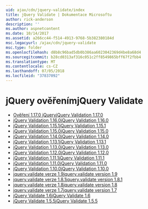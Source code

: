 ```yaml
---
uid: ajax/cdn/jquery-validate/index
title: jQuery Validate | Dokumentace Microsoftu
author: rick-anderson
description: ''
ms.author: aspnetcontent
ms.date: 10/14/2017
ms.assetid: a266cc44-f514-4913-9768-5b382380184d
msc.legacyurl: /ajax/cdn/jquery-validate
msc.type: folder
ms.openlocfilehash: d8b8c96bad5db0b386aa6023042369d4be8a68d4
ms.sourcegitcommit: b28cd0313af316c051c2ff8549865bff67f2fbb4
ms.translationtype: MT
ms.contentlocale: cs-CZ
ms.lasthandoff: 07/05/2018
ms.locfileid: "37837092"
---
```

<a name="jquery-validate"></a><span data-ttu-id="26213-102">jQuery ověřením</span><span class="sxs-lookup"><span data-stu-id="26213-102">jQuery Validate</span></span>
====================
- [<span data-ttu-id="26213-103">Ověření 1.17.0 jQuery</span><span class="sxs-lookup"><span data-stu-id="26213-103">jQuery Validation 1.17.0</span></span>](cdnjqueryvalidate1170.md)
- [<span data-ttu-id="26213-104">jQuery Validation 1.16.0</span><span class="sxs-lookup"><span data-stu-id="26213-104">jQuery Validation 1.16.0</span></span>](cdnjqueryvalidate1160.md)
- [<span data-ttu-id="26213-105">jQuery Validation 1.15.1</span><span class="sxs-lookup"><span data-stu-id="26213-105">jQuery Validation 1.15.1</span></span>](cdnjqueryvalidate1151.md)
- [<span data-ttu-id="26213-106">jQuery Validation 1.15.0</span><span class="sxs-lookup"><span data-stu-id="26213-106">jQuery Validation 1.15.0</span></span>](cdnjqueryvalidate1150.md)
- [<span data-ttu-id="26213-107">jQuery Validation 1.14.0</span><span class="sxs-lookup"><span data-stu-id="26213-107">jQuery Validation 1.14.0</span></span>](cdnjqueryvalidate1140.md)
- [<span data-ttu-id="26213-108">jQuery Validation 1.13.1</span><span class="sxs-lookup"><span data-stu-id="26213-108">jQuery Validation 1.13.1</span></span>](cdnjqueryvalidate1131.md)
- [<span data-ttu-id="26213-109">jQuery Validation 1.13.0</span><span class="sxs-lookup"><span data-stu-id="26213-109">jQuery Validation 1.13.0</span></span>](cdnjqueryvalidate1130.md)
- [<span data-ttu-id="26213-110">jQuery Validation 1.12.0</span><span class="sxs-lookup"><span data-stu-id="26213-110">jQuery Validation 1.12.0</span></span>](cdnjqueryvalidate1120.md)
- [<span data-ttu-id="26213-111">jQuery Validation 1.11.1</span><span class="sxs-lookup"><span data-stu-id="26213-111">jQuery Validation 1.11.1</span></span>](cdnjqueryvalidate1111.md)
- [<span data-ttu-id="26213-112">jQuery Validation 1.11.0</span><span class="sxs-lookup"><span data-stu-id="26213-112">jQuery Validation 1.11.0</span></span>](cdnjqueryvalidate111.md)
- [<span data-ttu-id="26213-113">jQuery Validation 1.10.0</span><span class="sxs-lookup"><span data-stu-id="26213-113">jQuery Validation 1.10.0</span></span>](cdnjqueryvalidate110.md)
- [<span data-ttu-id="26213-114">jquery.validate verze 1.9</span><span class="sxs-lookup"><span data-stu-id="26213-114">jquery.validate version 1.9</span></span>](cdnjqueryvalidate19.md)
- [<span data-ttu-id="26213-115">jquery.validate verze 1.8.1</span><span class="sxs-lookup"><span data-stu-id="26213-115">jquery.validate version 1.8.1</span></span>](cdnjqueryvalidate181.md)
- [<span data-ttu-id="26213-116">jquery.validate verze 1.8</span><span class="sxs-lookup"><span data-stu-id="26213-116">jquery.validate version 1.8</span></span>](cdnjqueryvalidate18.md)
- [<span data-ttu-id="26213-117">jquery.validate verze 1.7</span><span class="sxs-lookup"><span data-stu-id="26213-117">jquery.validate version 1.7</span></span>](cdnjqueryvalidate17.md)
- [<span data-ttu-id="26213-118">jQuery Validate 1.6</span><span class="sxs-lookup"><span data-stu-id="26213-118">jQuery Validate 1.6</span></span>](cdnjqueryvalidate16.md)
- [<span data-ttu-id="26213-119">jQuery Validate 1.5.5</span><span class="sxs-lookup"><span data-stu-id="26213-119">jQuery Validate 1.5.5</span></span>](cdnjqueryvalidate155.md)
